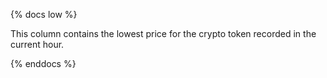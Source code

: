 
{% docs low %}

This column contains the lowest price for the crypto token recorded in the current hour.

{% enddocs %}
